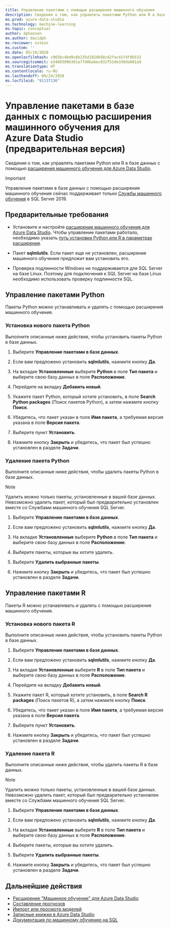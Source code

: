 ```yaml
---
title: Управление пакетами с помощью расширения машинного обучения
description: Сведения о том, как управлять пакетами Python или R в базе данных с помощью расширения машинного обучения для Azure Data Studio.
ms.prod: azure-data-studio
ms.technology: machine-learning
ms.topic: conceptual
author: dphansen
ms.author: davidph
ms.reviewer: sstein
ms.custom: ''
ms.date: 05/19/2020
ms.openlocfilehash: c965bc4bd9c6b235d192db58c82fac41f4f8b532
ms.sourcegitcommit: e3460309b301a77d0babec032f53de330da001a9
ms.translationtype: HT
ms.contentlocale: ru-RU
ms.lasthandoff: 09/24/2020
ms.locfileid: "91137136"
---
```

# <a name="manage-packages-in-database-with-machine-learning-extension-for-azure-data-studio-preview"></a>Управление пакетами в базе данных с помощью расширения машинного обучения для Azure Data Studio (предварительная версия)

Сведения о том, как управлять пакетами Python или R в базе данных с помощью [расширения машинного обучения для Azure Data Studio](machine-learning-extension.md).

> [!IMPORTANT]
> Управление пакетами в базе данных с помощью расширения машинного обучения сейчас поддерживает только [Службы машинного обучения](../../machine-learning/sql-server-machine-learning-services.md) в SQL Server 2019.

## <a name="prerequisites"></a>Предварительные требования

- Установите и настройте [расширение машинного обучения для Azure Data Studio](machine-learning-extension.md). Чтобы управление пакетами работало, необходимо указать [путь установки Python или R в параметрах расширения](machine-learning-extension.md#settings).

- Пакет **sqlmlutils**. Если пакет еще не установлен, расширение машинного обучения предложит вам установить его.

- Проверка подлинности Windows не поддерживается для SQL Server на базе Linux. Поэтому для подключения к SQL Server на базе Linux необходимо использовать проверку подлинности SQL.

## <a name="manage-python-packages"></a>Управление пакетами Python

Пакеты Python можно устанавливать и удалять с помощью расширения машинного обучения.

### <a name="install-new-python-package"></a>Установка нового пакета Python

Выполните описанные ниже действия, чтобы установить пакеты Python в базе данных.

1. Выберите **Управление пакетами в базе данных**.

1. Если вам предложено установить **sqlmlutils**, нажмите кнопку **Да**.

1. На вкладке **Установленные** выберите **Python** в поле **Тип пакета** и выберите свою базу данных в поле **Расположение**.

1. Перейдите на вкладку **Добавить новый**.

1. Укажите пакет Python, который хотите установить, в поле **Search Python packages** (Поиск пакетов Python), а затем нажмите кнопку **Поиск**.

1. Убедитесь, что пакет указан в поле **Имя пакета**, а требуемая версия указана в поле **Версия пакета**.

1. Выберите пункт **Установить**.

1. Нажмите кнопку **Закрыть** и убедитесь, что пакет был успешно установлен в разделе **Задачи**.

### <a name="uninstall-a-python-package"></a>Удаление пакета Python

Выполните описанные ниже действия, чтобы удалить пакеты Python в базе данных.

> [!NOTE]
> Удалить можно только пакеты, установленные в вашей базе данных. Невозможно удалить пакет, который был предварительно установлен вместе со Службами машинного обучения SQL Server.

1. Выберите **Управление пакетами в базе данных**.

1. Если вам предложено установить **sqlmlutils**, нажмите кнопку **Да**.

1. На вкладке **Установленные** выберите **Python** в поле **Тип пакета** и выберите свою базу данных в поле **Расположение**.

1. Выберите пакеты, которые вы хотите удалить.

1. Выберите **Удалить выбранные пакеты**.

1. Нажмите кнопку **Закрыть** и убедитесь, что пакет был успешно установлен в разделе **Задачи**.

## <a name="manage-r-packages"></a>Управление пакетами R

Пакеты R можно устанавливать и удалять с помощью расширения машинного обучения.

### <a name="install-new-r-package"></a>Установка нового пакета R

Выполните описанные ниже действия, чтобы установить пакеты Python в базе данных.

1. Выберите **Управление пакетами в базе данных**.

1. Если вам предложено установить **sqlmlutils**, нажмите кнопку **Да**.

1. На вкладке **Установленные** выберите **R** в поле **Тип пакета** и выберите свою базу данных в поле **Расположение**.

1. Перейдите на вкладку **Добавить новый**.

1. Укажите пакет R, который хотите установить, в поле **Search R packages** (Поиск пакетов R), а затем нажмите кнопку **Поиск**.

1. Убедитесь, что пакет указан в поле **Имя пакета**, а требуемая версия указана в поле **Версия пакета**.

1. Выберите пункт **Установить**.

1. Нажмите кнопку **Закрыть** и убедитесь, что пакет был успешно установлен в разделе **Задачи**.

### <a name="uninstall-an-r-package"></a>Удаление пакета R

Выполните описанные ниже действия, чтобы удалить пакеты R в базе данных.

> [!NOTE]
> Удалить можно только пакеты, установленные в вашей базе данных. Невозможно удалить пакет, который был предварительно установлен вместе со Службами машинного обучения SQL Server.

1. Выберите **Управление пакетами в базе данных**.

1. Если вам предложено установить **sqlmlutils**, нажмите кнопку **Да**.

1. На вкладке **Установленные** выберите **R** в поле **Тип пакета** и выберите свою базу данных в поле **Расположение**.

1. Выберите пакеты, которые вы хотите удалить.

1. Выберите **Удалить выбранные пакеты**.

1. Нажмите кнопку **Закрыть** и убедитесь, что пакет был успешно установлен в разделе **Задачи**.

## <a name="next-steps"></a>Дальнейшие действия

- [Расширение "Машинное обучение" для Azure Data Studio](machine-learning-extension.md)
- [Составление прогнозов](machine-learning-extension-predictions.md)
- [Импорт или просмотр моделей](machine-learning-extension-import-view-models.md)
- [Записные книжки в Azure Data Studio](../notebooks-guidance.md)
- [Документация по машинному обучению на SQL](../../machine-learning/index.yml)

